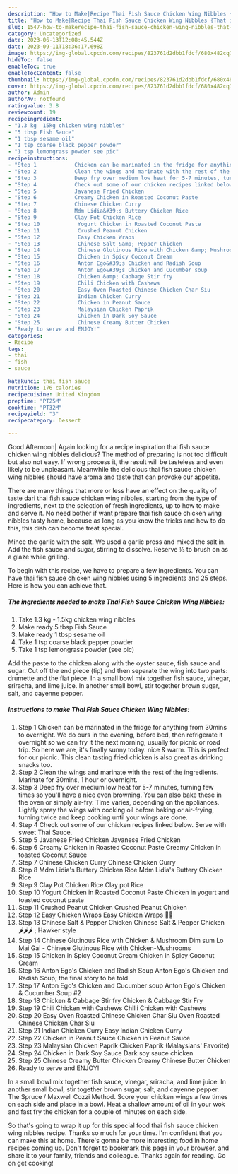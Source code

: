 ```yaml
---
description: "How to Make|Recipe Thai Fish Sauce Chicken Wing Nibbles {That is Delicious"
title: "How to Make|Recipe Thai Fish Sauce Chicken Wing Nibbles {That is Delicious"
slug: 1547-how-to-makerecipe-thai-fish-sauce-chicken-wing-nibbles-that-is-delicious
category: Uncategorized
date: 2023-06-13T12:08:45.544Z
date: 2023-09-11T18:36:17.698Z
image: https://img-global.cpcdn.com/recipes/823761d2dbb1fdcf/680x482cq70/thai-fish-sauce-chicken-wing-nibbles-recipe-main-photo.jpg
hideToc: false
enableToc: true
enableTocContent: false
thumbnail: https://img-global.cpcdn.com/recipes/823761d2dbb1fdcf/680x482cq70/thai-fish-sauce-chicken-wing-nibbles-recipe-main-photo.jpg
cover: https://img-global.cpcdn.com/recipes/823761d2dbb1fdcf/680x482cq70/thai-fish-sauce-chicken-wing-nibbles-recipe-main-photo.jpg
author: Admin
authorAv: notfound
ratingvalue: 3.8
reviewcount: 19
recipeingredient:
- "1.3 kg  15kg chicken wing nibbles"
- "5 tbsp Fish Sauce"
- "1 tbsp sesame oil"
- "1 tsp coarse black pepper powder"
- "1 tsp lemongrass powder see pic"
recipeinstructions:
- "Step 1            Chicken can be marinated in the fridge for anything from 30mins to overnight. We do ours in the evening, before bed, then refrigerate it overnight so we can fry it the next morning, usually for picnic or road trip. So here we are, it&#39;s finally sunny today. nice &amp; warm. This is perfect for our picnic. This clean tasting fried chicken is also great as drinking snacks too."
- "Step 2            Clean the wings and marinate with the rest of the ingredients. Marinate for 30mins, 1 hour or overnight."
- "Step 3            Deep fry over medium low heat for 5-7 minutes, turning few times so you&#39;ll have a nice even browning.   You can also bake these in the oven or simply air-fry. Time varies, depending on the appliances. Lightly spray the wings with cooking oil before baking or air-frying, turning twice and keep cooking until your wings are done."
- "Step 4            Check out some of our chicken recipes linked below. Serve with sweet Thai Sauce."
- "Step 5            Javanese Fried Chicken                                Javanese Fried Chicken"
- "Step 6            Creamy Chicken in Roasted Coconut Paste                                Creamy Chicken in toasted Coconut Sauce"
- "Step 7            Chinese Chicken Curry                                Chinese Chicken Curry"
- "Step 8            Mdm Lidia&#39;s Buttery Chicken Rice                                Mdm Lidia&#39;s Buttery Chicken Rice"
- "Step 9            Clay Pot Chicken Rice                                Clay pot Rice"
- "Step 10            Yogurt Chicken in Roasted Coconut Paste                                Chicken in yogurt and toasted coconut paste"
- "Step 11            Crushed Peanut Chicken                                Crushed Peanut Chicken"
- "Step 12            Easy Chicken Wraps                                Easy Chicken Wraps 🌯🌯"
- "Step 13            Chinese Salt &amp; Pepper Chicken                                Chinese Salt &amp; Pepper Chicken 🌶🌶🌶 ; Hawker style"
- "Step 14            Chinese Glutinous Rice with Chicken &amp; Mushroom Dim sum                                Lo Mai Gai - Chinese Glutinous Rice with Chicken-Mushrooms"
- "Step 15            Chicken in Spicy Coconut Cream                                Chicken in Spicy Coconut Cream"
- "Step 16            Anton Ego&#39;s Chicken and Radish Soup                                Anton Ego&#39;s Chicken and Radish Soup; the final story to be told"
- "Step 17            Anton Ego&#39;s Chicken and Cucumber soup                                Anton Ego&#39;s Chicken &amp; Cucumber Soup #2"
- "Step 18            Chicken &amp; Cabbage Stir fry                                Chicken &amp; Cabbage Stir Fry"
- "Step 19            Chili Chicken with Cashews                                Chilli Chicken with Cashews"
- "Step 20            Easy Oven Roasted Chinese Chicken Char Siu                                Oven Roasted Chinese Chicken Char Siu"
- "Step 21            Indian Chicken Curry                                Easy Indian Chicken Curry"
- "Step 22            Chicken in Peanut Sauce                                Chicken in Peanut Sauce"
- "Step 23            Malaysian Chicken Paprik                                Chicken Paprik (Malaysians&#39; Favorite)"
- "Step 24            Chicken in Dark Soy Sauce                                Dark soy sauce chicken"
- "Step 25            Chinese Creamy Butter Chicken                                Creamy Chinese Butter Chicken"
- "Ready to serve and ENJOY!"
categories:
- Recipe
tags:
- thai
- fish
- sauce

katakunci: thai fish sauce 
nutrition: 176 calories
recipecuisine: United Kingdom
preptime: "PT25M"
cooktime: "PT32M"
recipeyield: "3"
recipecategory: Dessert

---
```



Good Afternoon| Again looking for a recipe inspiration thai fish sauce chicken wing nibbles delicious? The method of preparing is not too difficult but also not easy. If wrong process it, the result will be tasteless and even likely to be unpleasant. Meanwhile the delicious thai fish sauce chicken wing nibbles should have aroma and taste that can provoke our appetite.






There are many things that more or less have an effect on the quality of taste dari thai fish sauce chicken wing nibbles, starting from the type of ingredients, next to the selection of fresh ingredients, up to how to make and serve it. No need bother if want prepare thai fish sauce chicken wing nibbles tasty home, because as long as you know the tricks and how to do this, this dish can become treat special.


Mince the garlic with the salt. We used a garlic press and mixed the salt in. Add the fish sauce and sugar, stirring to dissolve. Reserve ⅓ to brush on as a glaze while grilling.


To begin with this recipe, we have to prepare a few ingredients. You can have thai fish sauce chicken wing nibbles using 5 ingredients and 25 steps. Here is how you can achieve that.

<!--inarticleads1-->

##### The ingredients needed to make Thai Fish Sauce Chicken Wing Nibbles:

1. Take 1.3 kg - 1.5kg chicken wing nibbles
1. Make ready 5 tbsp Fish Sauce
1. Make ready 1 tbsp sesame oil
1. Take 1 tsp coarse black pepper powder
1. Take 1 tsp lemongrass powder (see pic)


Add the paste to the chicken along with the oyster sauce, fish sauce and sugar. Cut off the end piece (tip) and then separate the wing into two parts: drumette and the flat piece. In a small bowl mix together fish sauce, vinegar, sriracha, and lime juice. In another small bowl, stir together brown sugar, salt, and cayenne pepper. 

<!--inarticleads2-->

##### Instructions to make Thai Fish Sauce Chicken Wing Nibbles:

1. Step 1            Chicken can be marinated in the fridge for anything from 30mins to overnight. We do ours in the evening, before bed, then refrigerate it overnight so we can fry it the next morning, usually for picnic or road trip. So here we are, it&#39;s finally sunny today. nice &amp; warm. This is perfect for our picnic. This clean tasting fried chicken is also great as drinking snacks too.
1. Step 2            Clean the wings and marinate with the rest of the ingredients. Marinate for 30mins, 1 hour or overnight.
1. Step 3            Deep fry over medium low heat for 5-7 minutes, turning few times so you&#39;ll have a nice even browning.   You can also bake these in the oven or simply air-fry. Time varies, depending on the appliances. Lightly spray the wings with cooking oil before baking or air-frying, turning twice and keep cooking until your wings are done.
1. Step 4            Check out some of our chicken recipes linked below. Serve with sweet Thai Sauce.
1. Step 5            Javanese Fried Chicken                                Javanese Fried Chicken
1. Step 6            Creamy Chicken in Roasted Coconut Paste                                Creamy Chicken in toasted Coconut Sauce
1. Step 7            Chinese Chicken Curry                                Chinese Chicken Curry
1. Step 8            Mdm Lidia&#39;s Buttery Chicken Rice                                Mdm Lidia&#39;s Buttery Chicken Rice
1. Step 9            Clay Pot Chicken Rice                                Clay pot Rice
1. Step 10            Yogurt Chicken in Roasted Coconut Paste                                Chicken in yogurt and toasted coconut paste
1. Step 11            Crushed Peanut Chicken                                Crushed Peanut Chicken
1. Step 12            Easy Chicken Wraps                                Easy Chicken Wraps 🌯🌯
1. Step 13            Chinese Salt &amp; Pepper Chicken                                Chinese Salt &amp; Pepper Chicken 🌶🌶🌶 ; Hawker style
1. Step 14            Chinese Glutinous Rice with Chicken &amp; Mushroom Dim sum                                Lo Mai Gai - Chinese Glutinous Rice with Chicken-Mushrooms
1. Step 15            Chicken in Spicy Coconut Cream                                Chicken in Spicy Coconut Cream
1. Step 16            Anton Ego&#39;s Chicken and Radish Soup                                Anton Ego&#39;s Chicken and Radish Soup; the final story to be told
1. Step 17            Anton Ego&#39;s Chicken and Cucumber soup                                Anton Ego&#39;s Chicken &amp; Cucumber Soup #2
1. Step 18            Chicken &amp; Cabbage Stir fry                                Chicken &amp; Cabbage Stir Fry
1. Step 19            Chili Chicken with Cashews                                Chilli Chicken with Cashews
1. Step 20            Easy Oven Roasted Chinese Chicken Char Siu                                Oven Roasted Chinese Chicken Char Siu
1. Step 21            Indian Chicken Curry                                Easy Indian Chicken Curry
1. Step 22            Chicken in Peanut Sauce                                Chicken in Peanut Sauce
1. Step 23            Malaysian Chicken Paprik                                Chicken Paprik (Malaysians&#39; Favorite)
1. Step 24            Chicken in Dark Soy Sauce                                Dark soy sauce chicken
1. Step 25            Chinese Creamy Butter Chicken                                Creamy Chinese Butter Chicken
1. Ready to serve and ENJOY!

In a small bowl mix together fish sauce, vinegar, sriracha, and lime juice. In another small bowl, stir together brown sugar, salt, and cayenne pepper. The Spruce / Maxwell Cozzi Method. Score your chicken wings a few times on each side and place in a bowl. Heat a shallow amount of oil in your wok and fast fry the chicken for a couple of minutes on each side. 

So that's going to wrap it up for this special food thai fish sauce chicken wing nibbles recipe. Thanks so much for your time. I'm confident that you can make this at home. There's gonna be more interesting food in home recipes coming up. Don't forget to bookmark this page in your browser, and share it to your family, friends and colleague. Thanks again for reading. Go on get cooking!
